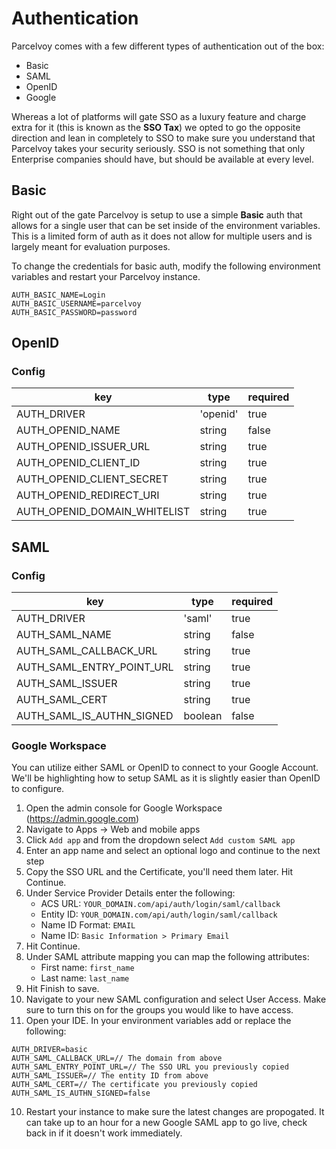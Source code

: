 # Authentication
Parcelvoy comes with a few different types of authentication out of the box:
- Basic
- SAML
- OpenID
- Google

Whereas a lot of platforms will gate SSO as a luxury feature and charge extra for it (this is known as the **SSO Tax**) we opted to go the opposite direction and lean in completely to SSO to make sure you understand that Parcelvoy takes your security seriously. SSO is not something that only Enterprise companies should have, but should be available at every level.

## Basic
Right out of the gate Parcelvoy is setup to use a simple **Basic** auth that allows for a single user that can be set inside of the environment variables. This is a limited form of auth as it does not allow for multiple users and is largely meant for evaluation purposes.

To change the credentials for basic auth, modify the following environment variables and restart your Parcelvoy instance.
```
AUTH_BASIC_NAME=Login
AUTH_BASIC_USERNAME=parcelvoy
AUTH_BASIC_PASSWORD=password
```

## OpenID

### Config
| key | type | required |
|--|--|--|
| AUTH_DRIVER | 'openid' | true |
| AUTH_OPENID_NAME | string | false |
| AUTH_OPENID_ISSUER_URL | string | true |
| AUTH_OPENID_CLIENT_ID | string | true |
| AUTH_OPENID_CLIENT_SECRET | string | true |
| AUTH_OPENID_REDIRECT_URI | string | true |
| AUTH_OPENID_DOMAIN_WHITELIST | string | true |

## SAML

### Config
| key | type | required |
|--|--|--|
| AUTH_DRIVER | 'saml' | true |
| AUTH_SAML_NAME | string | false |
| AUTH_SAML_CALLBACK_URL | string | true |
| AUTH_SAML_ENTRY_POINT_URL | string | true |
| AUTH_SAML_ISSUER | string | true |
| AUTH_SAML_CERT | string | true |
| AUTH_SAML_IS_AUTHN_SIGNED | boolean | false |


### Google Workspace
You can utilize either SAML or OpenID to connect to your Google Account. We'll be highlighting how to setup SAML as it is slightly easier than OpenID to configure.

1. Open the admin console for Google Workspace (https://admin.google.com)
2. Navigate to Apps -> Web and mobile apps
3. Click `Add app` and from the dropdown select `Add custom SAML app`
4. Enter an app name and select an optional logo and continue to the next step
5. Copy the SSO URL and the Certificate, you'll need them later. Hit Continue.
6. Under Service Provider Details enter the following:
    - ACS URL: `YOUR_DOMAIN.com/api/auth/login/saml/callback`
    - Entity ID: `YOUR_DOMAIN.com/api/auth/login/saml/callback`
    - Name ID Format: `EMAIL`
    - Name ID: `Basic Information > Primary Email`
7. Hit Continue.
8. Under SAML attribute mapping you can map the following attributes:
    - First name: `first_name`
    - Last name: `last_name`
9. Hit Finish to save.
8. Navigate to your new SAML configuration and select User Access. Make sure to turn this on for the groups you would like to have access.
9. Open your IDE. In your environment variables add or replace the following:
```
AUTH_DRIVER=basic
AUTH_SAML_CALLBACK_URL=// The domain from above
AUTH_SAML_ENTRY_POINT_URL=// The SSO URL you previously copied
AUTH_SAML_ISSUER=// The entity ID from above
AUTH_SAML_CERT=// The certificate you previously copied
AUTH_SAML_IS_AUTHN_SIGNED=false
```
10. Restart your instance to make sure the latest changes are propogated. It can take up to an hour for a new Google SAML app to go live, check back in if it doesn't work immediately.

